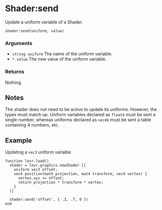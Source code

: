 <!--
category: reference
-->

Shader:send
===

Update a uniform variable of a Shader.

    shader:send(uniform, value)

### Arguments

- `string uniform` The name of the uniform variable.
- `* value` The new value of the uniform variable.

### Returns

Nothing

Notes
---

The shader does not need to be active to update its uniforms.  However, the types must match up.
Uniform variables declared as `float`s must be sent a single number, whereas uniforms declared as
`vec4`s must be sent a table containing 4 numbers, etc.

Example
---

Updating a `vec3` uniform variable

    function lovr.load()
      shader = lovr.graphics.newShader [[
        uniform vec3 offset;
        vec4 position(mat4 projection, mat4 transform, vec4 vertex) {
          vertex.xyz += offset;
          return projection * transform * vertex;
        }
      ]]

      shader:send('offset', { .3, .7, 0 })
    end
